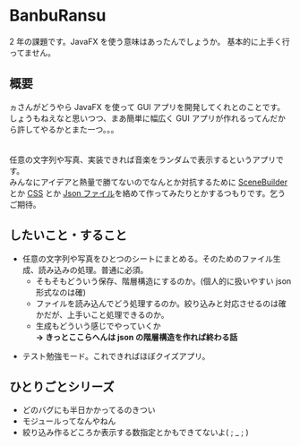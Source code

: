 # BanbuRansu

2 年の課題です。JavaFX を使う意味はあったんでしょうか。
基本的に上手く行ってません。

## 概要

ヵさんがどうやら JavaFX を使って GUI アプリを開発してくれとのことです。
しょうもねえなと思いつつ、まあ簡単に幅広く GUI アプリが作れるってんだから許してやるかとまた一つ。。。<br><br><br>
任意の文字列や写真、実装できれば音楽をランダムで表示するというアプリです。<br>
みんなにアイデアと熱量で勝てないのでなんとか対抗するために [SceneBuilder](https://www.tuyano.com/index3?id=12496003)とか [CSS](https://wa3.i-3-i.info/word11298.html) とか [Json ファイル](https://wa3.i-3-i.info/word13798.html)を絡めて作ってみたりとかするつもりです。乞うご期待。

## したいこと・すること

- 任意の文字列や写真をひとつのシートにまとめる。そのためのファイル生成、読み込みの処理。普通に必須。
  - そもそもどういう保存、階層構造にするのか。(個人的に扱いやすい json 形式なのは確)
  - ファイルを読み込んでどう処理するのか。絞り込みと対応させるのは確かだが、上手いこと処理できるのか。
  - 生成もどういう感じでやっていくか
    <br>**→ きっとここらへんは json の階層構造を作れば終わる話**

* テスト勉強モード。これできればほぼクイズアプリ。

## ひとりごとシリーズ

- どのバグにも半日かかってるのきつい
- モジュールってなんやねん
- 絞り込み作るどころか表示する数指定とかもできてないよ( ; \_ ; )
